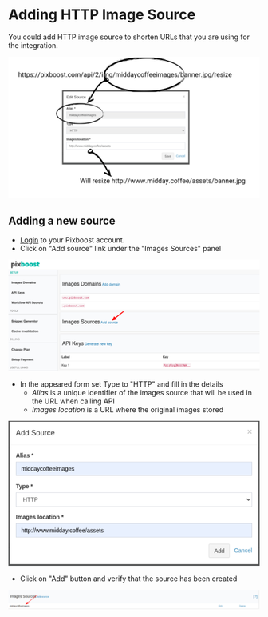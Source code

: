 # Adding HTTP Image Source

You could add HTTP image source to shorten URLs that you are using for the integration. 

![](../../.gitbook/assets/http-image-source-concept.png)

## Adding a new source

* [Login](https://pixboost.com/customer/#login) to your Pixboost account.
* Click on "Add source" link under the "Images Sources" panel

![](../../.gitbook/assets/add-images-source.png)

* In the appeared form set Type to "HTTP" and fill in the details
    * _Alias_ is a unique identifier of the images source that will be used in the URL when calling API
    * _Images location_ is a URL where the original images stored

![](../../.gitbook/assets/add-http-images-source.png)

* Click on "Add" button and verify that the source has been created

![](../../.gitbook/assets/verify-http-images-source.png)
